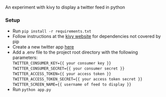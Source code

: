 An experiment with kivy to display a twitter feed in python

### Setup

* Run `pip install -r requirements.txt`
* Follow instructions at the [kivy website](https://kivy.org/docs/installation/installation.html) for dependencies not covered by pip
* Create a new twitter app [here](|https://apps.twitter.com/)
* Add a .env file to the project root directory with the following parameters:  
  `TWITTER_CONSUMER_KEY={{ your consumer key }}`  
`TWITTER_CONSUMER_SECRET={{ your consumer secret }}`  
`TWITTER_ACCESS_TOKEN={{ your access token }}`  
`TWITTER_ACCESS_TOKEN_SECRET={{ your access token secret }}`  
`TWITTER_SCREEN_NAME={{ username of feed to display }}`  
* Run `python app.py` 